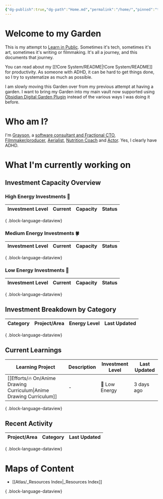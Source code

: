 ```yaml
---
{"dg-publish":true,"dg-path":"Home.md","permalink":"/home/","pinned":"true","tags":["gardenEntry"],"updated":"2025-10-20T08:27:12.766-07:00"}
---
```


# Welcome to my Garden

This is my attempt to [Learn in Public](https://www.swyx.io/learn-in-public). Sometimes it's tech, sometimes it's art, sometimes it's writing or filmmaking. It's all a journey, and this documents that journey.

You can read about my [[!Core System/README\|!Core System/README]] for productivity. As someone with ADHD, it can be hard to get things done, so I try to systematize as much as possible.

I am slowly moving this Garden over from my previous attempt at having a garden. I want to bring my Garden into my main vault now supported using [Obsidian Digital Garden Plugin](https://dg-docs.ole.dev/) instead of the various ways I was doing it before.

# Who am I?

I'm [Grayson](https://graysonarts.com), a [software consultant and Fractional CTO](https://grayson.llc), [Filmmaker/producer](https://www.imdb.com/name/nm6722099/), [Aerialist](https://www.instagram.com/graysonaerialarts), [Nutrition Coach](https://nutritiongay.com) and [Actor](https://www.tcmmodels.com/talent-men/2615356/grayson-h). Yes, I clearly have ADHD.

# What I'm currently working on

## Investment Capacity Overview

### High Energy Investments 💪
| Investment Level | Current | Capacity | Status |
| ---------------- | ------- | -------- | ------ |

{ .block-language-dataview}

### Medium Energy Investments 🍀
| Investment Level | Current | Capacity | Status |
| ---------------- | ------- | -------- | ------ |

{ .block-language-dataview}

### Low Energy Investments 🧊
| Investment Level | Current | Capacity | Status |
| ---------------- | ------- | -------- | ------ |

{ .block-language-dataview}

## Investment Breakdown by Category

| Category | Project/Area | Energy Level | Last Updated |
| -------- | ------------ | ------------ | ------------ |

{ .block-language-dataview}


<div class="transclusion internal-embed is-loaded"><div class="markdown-embed">



## Current Learnings

| Learning Project                                                        | Description | Investment Level | Last Updated |
| ----------------------------------------------------------------------- | ----------- | ---------------- | ------------ |
| [[Efforts/🔥 On/Anime Drawing Curriculum\|Anime Drawing Curriculum]] | \-          | 🧊 Low Energy    | 3 days ago   |

{ .block-language-dataview}


</div></div>


## Recent Activity

| Project/Area | Category | Last Updated |
| ------------ | -------- | ------------ |

{ .block-language-dataview}
# Maps of Content
- [[Atlas/_Resources Index\|_Resources Index]]

{ .block-language-dataview}
